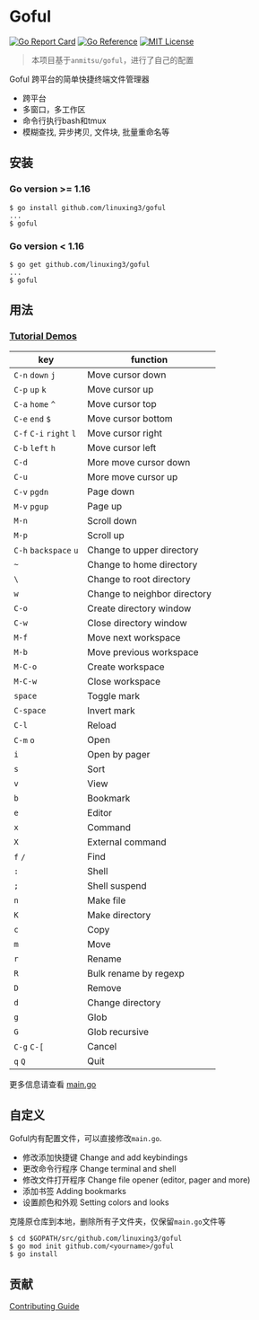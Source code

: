 # Goful

[![Go Report Card](https://goreportcard.com/badge/github.com/linuxing3/goful)](https://goreportcard.com/report/github.com/linuxing3/goful)
[![Go Reference](https://pkg.go.dev/badge/github.com/linuxing3/goful.svg)](https://pkg.go.dev/github.com/linuxing3/goful)
[![MIT License](https://img.shields.io/badge/license-MIT-blue.svg)](https://github.com/linuxing3/goful/blob/master/LICENSE)

> 本项目基于`anmitsu/goful`，进行了自己的配置

Goful 跨平台的简单快捷终端文件管理器

* 跨平台
* 多窗口，多工作区
* 命令行执行bash和tmux
* 模糊查找, 异步拷贝, 文件块, 批量重命名等

## 安装

### Go version >= 1.16

    $ go install github.com/linuxing3/goful
    ...
    $ goful

### Go version < 1.16

    $ go get github.com/linuxing3/goful
    ...
    $ goful

## 用法

### [Tutorial Demos](.github/demo.md)

key                  | function
---------------------|-----------
`C-n` `down` `j`     | Move cursor down
`C-p` `up` `k`       | Move cursor up
`C-a` `home` `^`     | Move cursor top
`C-e` `end` `$`      | Move cursor bottom
`C-f` `C-i` `right` `l`| Move cursor right
`C-b` `left` `h`     | Move cursor left
`C-d`                | More move cursor down
`C-u`                | More move cursor up
`C-v` `pgdn`         | Page down
`M-v` `pgup`         | Page up
`M-n`                | Scroll down
`M-p`                | Scroll up
`C-h` `backspace` `u`| Change to upper directory
`~`                  | Change to home directory
`\`                  | Change to root directory
`w`                  | Change to neighbor directory
`C-o`                | Create directory window
`C-w`                | Close directory window
`M-f`                | Move next workspace
`M-b`                | Move previous workspace
`M-C-o`              | Create workspace
`M-C-w`              | Close workspace
`space`              | Toggle mark
`C-space`            | Invert mark
`C-l`                | Reload
`C-m` `o`            | Open
`i`                  | Open by pager
`s`                  | Sort
`v`                  | View
`b`                  | Bookmark
`e`                  | Editor
`x`                  | Command
`X`                  | External command
`f` `/`              | Find
`:`                  | Shell
`;`                  | Shell suspend
`n`                  | Make file
`K`                  | Make directory
`c`                  | Copy
`m`                  | Move
`r`                  | Rename
`R`                  | Bulk rename by regexp
`D`                  | Remove
`d`                  | Change directory
`g`                  | Glob
`G`                  | Glob recursive
`C-g` `C-[`          | Cancel
`q` `Q`              | Quit

更多信息请查看 [main.go](main.go)

## 自定义

Goful内有配置文件，可以直接修改`main.go`.

* 修改添加快捷键 Change and add keybindings
* 更改命令行程序 Change terminal and shell
* 修改文件打开程序 Change file opener (editor, pager and more)
* 添加书签 Adding bookmarks
* 设置颜色和外观 Setting colors and looks

克隆原仓库到本地，删除所有子文件夹，仅保留`main.go`文件等

    $ cd $GOPATH/src/github.com/linuxing3/goful
    $ go mod init github.com/<yourname>/goful 
    $ go install

## 贡献

[Contributing Guide](.github/CONTRIBUTING.md)
